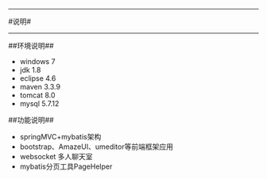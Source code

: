 ---
#说明#
***
##环境说明##
 - windows 7
 - jdk 1.8
 - eclipse 4.6
 - maven 3.3.9
 - tomcat 8.0
 - mysql 5.7.12

##功能说明##
 * springMVC+mybatis架构
 * bootstrap、AmazeUI、umeditor等前端框架应用
 * websocket 多人聊天室
 * mybatis分页工具PageHelper

